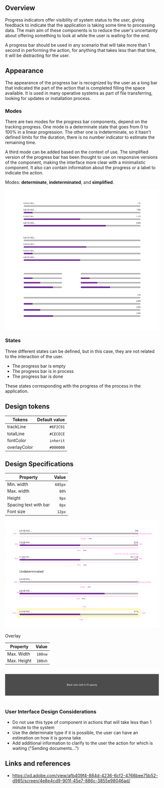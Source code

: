 ## Overview

Progress indicators offer visibility of system status to the user, giving feedback to indicate that the application is taking some time to processing data. The main aim of these components is to reduce the user's uncertainty about offering something to look at while the user is waiting for the end.

A progress bar should be used in any scenario that will take more than 1 second in performing the action, for anything that takes less than that time, it will be distracting for the user.

## Appearance

The appearance of the progress bar is recognized by the user as a long bar that indicated the part of the action that is completed filling the space available. It is used in many operative systems as part of file transferring, looking for updates or installation process.

### Modes

There are two modes for the progress bar components, depend on the tracking progress.
One mode is a determinate state that goes from 0 to 100% in a linear progression.
The other one is indeterminate, so it hasn't defined limits for the duration, there is no number indicator to estimate the remaining time.

A third mode can be added based on the context of use. The simplified version of the progress bar has been thought to use on responsive versions of the component, making the interface more clear with a minimalistic component. It also can contain information about the progress or a label to indicate the action.

Modes: **determinate**, **indeterminated**, and **simplified**.

![Alert mode for normal progress bar](images/progressbar_mode.png)

### States

Three different states can be defined, but in this case, they are not related to the interaction of the user.

- The progress bar is empty
- The progress bar is in process
- The progress bar is done

These states corresponding with the progress of the process in the application.

## Design tokens

| Tokens       | Default value |
| ------------ | ------------: |
| trackLine    |     `#6F2C91` |
| totalLine    |     `#CECECE` |
| fontColor    |     `inherit` |
| overlayColor |     `#000000` |

## Design Specifications

| Property              |   Value |
| --------------------- | ------: |
| Min. width            | `685px` |
| Max. width            |   `80%` |
| Height                |   `9px` |
| Spacing text with bar |   `8px` |
| Font size             |  `12px` |

![Specifications for progress bar component](images/progressbar_specs.png)

Overlay

| Property    |   Value |
| ----------- | ------: |
| Max. Width  | `100vw` |
| Max. Height | `100vh` |

![Theaming for progress bar component](images/progressbar_overlay.png)

### User Interface Design Considerations

- Do not use this type of component in actions that will take less than 1 minute to the system
- Use the determinate type if it is possible, the user can have an estimation on how it is gonna take
- Add additional information to clarify to the user the action for which is waiting ("Sending documents...")

## Links and references

- https://xd.adobe.com/view/afb409f4-884d-4236-6cf2-4766bee75b52-d985/screen/4e8e4cd9-901f-45e7-886c-3855e98046ad/
